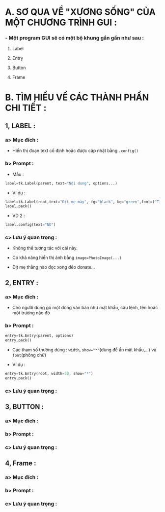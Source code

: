 # A. SƠ QUA VỀ "XƯƠNG SỐNG" CỦA MỘT CHƯƠNG TRÌNH GUI :

### - Một program GUI sẽ có một bộ khung gần gần như sau :

1. Label

2. Entry

3. Button

4. Frame

# B. TÌM HIỂU VỀ CÁC THÀNH PHẦN CHI TIẾT :

## 1, LABEL :

### a> Mục đích :

- Hiển thị đoạn text cố định hoặc được cập nhật bằng `.config()`

### b> Prompt :

- Mẫu :

```python
label=tk.Label(parent, text="Nội dung", options...)
```
- Ví dụ :
```python
label=tk.Label(root,text="Địt mẹ mày", fg="black", bg="green",font=("Time New Romans",12))
label.pack()
```
- VD 2 :
```python
label.config(text="ND")
```

### c> Lưu ý quan trọng :
 
- Không thể tương tác với cái này.

- Có khả năng hiển thị ảnh bằng `image=PhotoImage(...)`

- Địt mẹ thằng nào đọc xong đéo donate...

## 2, ENTRY :

### a> Mục đích :

- Cho người dùng gõ một dòng văn bản như mật khẩu, câu lệnh, tên hoặc một trường nào đó

### b> Prompt :

```python
entry=tk.Entry(parent, options)
entry.pack()
```

- Các tham số thường dùng : `width`, `show="*"`(dùng để ẩn mật khẩu,...) và `font`(phông chữ)

- Ví dụ :
```python
entry=tk.Entry(root, width=30, show="*")
entry.pack() 
```

### c> Lưu ý quan trọng :

## 3, BUTTON :

### a> Mục đích :

### b> Prompt :

### c> Lưu ý quan trọng :

## 4, Frame :

### a> Mục đích :

### b> Prompt :

### c> Lưu ý quan trọng :